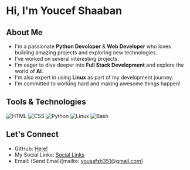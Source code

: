 #  Hi, I'm Youcef Shaaban

##  About Me

-  I'm a passionate **Python Devoloper** & **Web Developer** who loves building amazing projects and exploring new technologies.
-  I've worked on several interesting projects.  
-  I'm eager to dive deeper into **Full Stack Development** and explore the world of **AI**.
-  I'm also expert in using **Linux** as part of my development journey.
-  I'm committed to working hard and making awesome things happen!

##  Tools & Technologies
![HTML](https://img.shields.io/badge/HTML-E34F26?style=for-the-badge&logo=html5&logoColor=white)
![CSS](https://img.shields.io/badge/CSS-1572B6?style=for-the-badge&logo=css&logoColor=white)
![Python](https://img.shields.io/badge/Python-3776AB?style=for-the-badge&logo=python&logoColor=white)
![Linux](https://img.shields.io/badge/Linux-FCC645?style=for-the-badge&logo=linux&logoColor=black)
![Bash](https://img.shields.io/badge/Bash-000?style=for-the-badge&logo=gnubash&logoColor=white)


##  Let's Connect

- GitHub: [Here!](https://github.com/youcefshaaban)
- My Social Links: [Social Links](https://youcefshaaban.github.io/social-links)
- Email: (Send Email)[mailto: yousafsh351@gmail.com]
